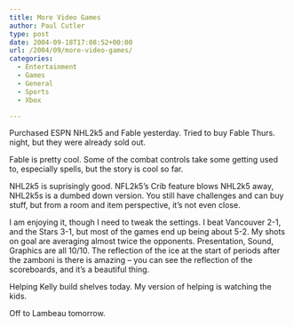 ```yaml
---
title: More Video Games
author: Paul Cutler
type: post
date: 2004-09-18T17:08:52+00:00
url: /2004/09/more-video-games/
categories:
  - Entertainment
  - Games
  - General
  - Sports
  - Xbox

---
```

Purchased ESPN NHL2k5 and Fable yesterday. Tried to buy Fable Thurs. night, but they were already sold out.

Fable is pretty cool. Some of the combat controls take some getting used to, especially spells, but the story is cool so far.

NHL2k5 is suprisingly good. NFL2k5&#8217;s Crib feature blows NHL2k5 away, NHL2k5s is a dumbed down version. You still have challenges and can buy stuff, but from a room and item perspective, it&#8217;s not even close.

I am enjoying it, though I need to tweak the settings. I beat Vancouver 2-1, and the Stars 3-1, but most of the games end up being about 5-2. My shots on goal are averaging almost twice the opponents. Presentation, Sound, Graphics are all 10/10. The reflection of the ice at the start of periods after the zamboni is there is amazing &#8211; you can see the reflection of the scoreboards, and it&#8217;s a beautiful thing.

Helping Kelly build shelves today. My version of helping is watching the kids.

Off to Lambeau tomorrow.